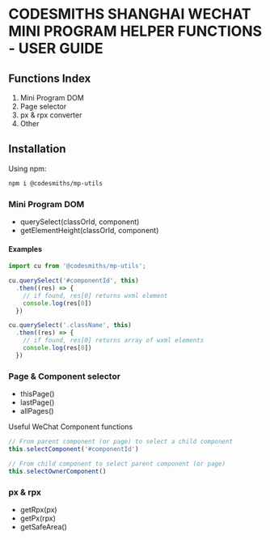 # CODESMITHS SHANGHAI WECHAT MINI PROGRAM HELPER FUNCTIONS - USER GUIDE

## Functions Index

1. Mini Program DOM
2. Page selector
3. px & rpx converter
4. Other

## Installation

Using npm:

```bash
npm i @codesmiths/mp-utils
```

### Mini Program DOM

* querySelect(classOrId, component)
* getElementHeight(classOrId, component)

#### Examples

```javascript
import cu from '@codesmiths/mp-utils'; 

cu.querySelect('#componentId', this)
  .then((res) => {
    // if found, res[0] returns wxml element
    console.log(res[0])
  })

cu.querySelect('.className', this)
  .then((res) => {
    // if found, res[0] returns array of wxml elements
    console.log(res[0])
  })
```

### Page & Component selector

* thisPage()
* lastPage()
* allPages()

Useful WeChat Component functions

```javascript
// From parent component (or page) to select a child component
this.selectComponent('#componentId')

// From child component to select parent component (or page)
this.selectOwnerComponent()
```

### px & rpx

* getRpx(px)
* getPx(rpx)
* getSafeArea()
